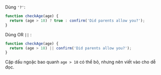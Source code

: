 Dùng `'?'`:

```js
function checkAge(age) {
  return (age > 18) ? true : confirm('Did parents allow you?');
}
```

Dùng OR `||` :

```js
function checkAge(age) {
  return (age > 18) || confirm('Did parents allow you?');
}
```

Cặp dấu ngoặc bao quanh `age > 18` có thể bõ, nhưng nên viết vào cho dễ đọc.
